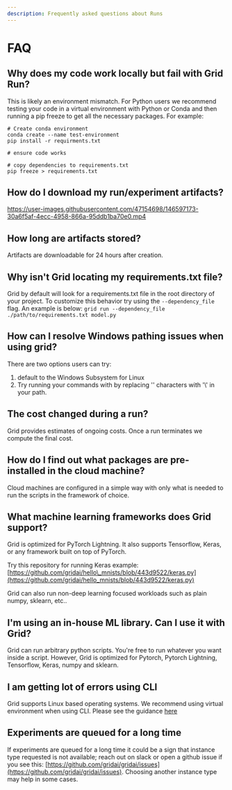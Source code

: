 ```yaml
---
description: Frequently asked questions about Runs
---
```


# FAQ

## Why does my code work locally but fail with Grid Run?
This is likely an environment mismatch. For Python users we recommend testing your code in a virtual environment with Python or Conda and then running a pip freeze to get all the necessary packages. For example:
```
# Create conda environment
conda create --name test-environment
pip install -r requirments.txt

# ensure code works

# copy dependencies to requirements.txt
pip freeze > requirements.txt
```

## How do I download my run/experiment artifacts?
https://user-images.githubusercontent.com/47154698/146597173-30a6f5af-4ecc-4958-866a-95ddb1ba70e0.mp4

## How long are artifacts stored?
Artifacts are downloadable for 24 hours after creation.

## Why isn't Grid locating my requirements.txt file?
Grid by default will look for a requirements.txt file in the root directory of your project. To customize this behavior try using the `--dependency_file` flag. An example is below:
`grid run --dependency_file ./path/to/requirements.txt model.py`

## How can I resolve Windows pathing issues when using grid?
There are two options users can try:
1. default to the Windows Subsystem for Linux
2. Try running your commands with by replacing '\' characters with '\\' in your path.

## The cost changed during a run?

Grid provides estimates of ongoing costs. Once a run terminates we compute the final cost.

## How do I find out what packages are pre-installed in the cloud machine?

Cloud machines are configured in a simple way with only what is needed to run the scripts in the framework of choice.

## What machine learning frameworks does Grid support?

Grid is optimized for PyTorch Lightning. It also supports Tensorflow, Keras, or any framework built on top of PyTorch.

Try this repository for running Keras example: [https://github.com/gridai/hello\_mnists/blob/443d9522/keras.py](https://github.com/gridai/hello_mnists/blob/443d9522/keras.py)

Grid can also run non-deep learning focused workloads such as plain numpy, sklearn, etc..

## I'm using an in-house ML library. Can I use it with Grid?

Grid can run arbitrary python scripts. You're free to run whatever you want inside a script. However, Grid is optimized for Pytorch, Pytorch Lightning, Tensorflow, Keras, numpy and sklearn.

## I am getting lot of errors using CLI

Grid supports Linux based operating systems. We recommend using virtual environment when using CLI. Please see the guidance [here](../global-cli-configs/virtual-environments.md)

## Experiments are queued for a long time

If experiments are queued for a long time it could be a sign that instance type requested is not available; reach out on slack or open a github issue if you see this: [https://github.com/gridai/gridai/issues](https://github.com/gridai/gridai/issues). Choosing another instance type may help in some cases.
